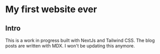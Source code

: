 # My first website ever

## Intro

This is a work in progress built with NextJs and Tailwind CSS. The blog posts are written with MDX. I won't be updating this anymore.
